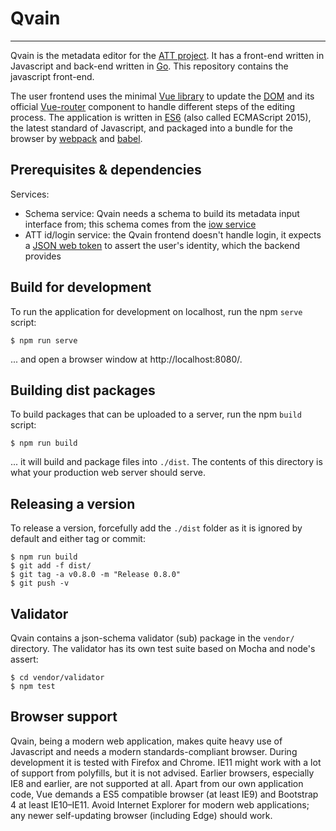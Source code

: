
# Qvain
-------

Qvain is the metadata editor for the [ATT project](http://avointiede.fi/). It has a front-end written in Javascript and back-end written in [Go](https://golang.org/). This repository contains the javascript front-end.

The user frontend uses the minimal [Vue library](https://vuejs.org/) to update the [DOM](https://en.wikipedia.org/wiki/Document_Object_Model) and its official [Vue-router](https://router.vuejs.org/) component to handle different steps of the editing process. The application is written in [ES6](https://kangax.github.io/compat-table/es6/) (also called ECMAScript 2015), the latest standard of Javascript, and packaged into a bundle for the browser by [webpack](https://webpack.js.org/) and [babel](https://babeljs.io/).


## Prerequisites & dependencies

Services:

- Schema service: Qvain needs a schema to build its metadata input interface from; this schema comes from the [iow service](http://iow.csc.fi/model/mrd/)
- ATT id/login service: the Qvain frontend doesn't handle login, it expects a [JSON web token](https://jwt.io/) to assert the user's identity, which the backend provides


## Build for development

To run the application for development on localhost, run the npm `serve` script:

```shell
$ npm run serve
```

... and open a browser window at http://localhost:8080/.


## Building dist packages

To build packages that can be uploaded to a server, run the npm `build` script:

```shell
$ npm run build
```

... it will build and package files into `./dist`. The contents of this directory is what your production web server should serve.


## Releasing a version

To release a version, forcefully add the `./dist` folder as it is ignored by default and either tag or commit:

```shell
$ npm run build
$ git add -f dist/
$ git tag -a v0.8.0 -m "Release 0.8.0"
$ git push -v
```


## Validator

Qvain contains a json-schema validator (sub) package in the `vendor/` directory. The validator has its own test suite based on Mocha and node's assert:

```shell
$ cd vendor/validator
$ npm test
```


## Browser support

Qvain, being a modern web application, makes quite heavy use of Javascript and needs a modern standards-compliant browser. During development it is tested with Firefox and Chrome. IE11 might work with a lot of support from polyfills, but it is not advised. Earlier browsers, especially IE8 and earlier, are not supported at all. Apart from our own application code, Vue demands a ES5 compatible browser (at least IE9) and Bootstrap 4 at least IE10–IE11. Avoid Internet Explorer for modern web applications; any newer self-updating browser (including Edge) should work.
